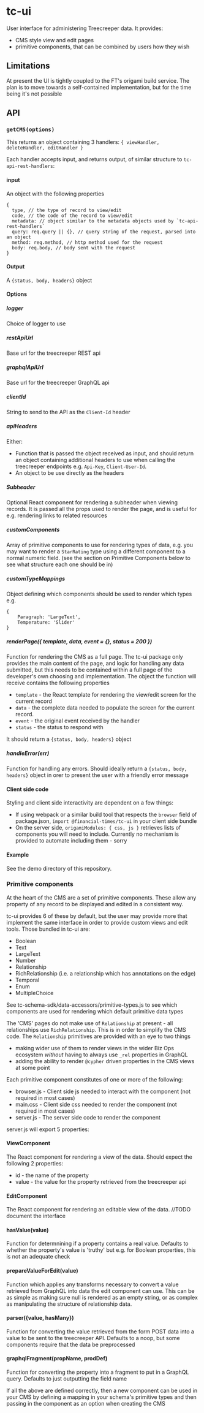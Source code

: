 # tc-ui

User interface for administering Treecreeper data. It provides:

-   CMS style view and edit pages
-   primitive components, that can be combined by users how they wish

## Limitations

At present the UI is tightly coupled to the FT's origami build service. The plan is to move towards a self-contained implementation, but for the time being it's not possible

## API

### `getCMS(options)`

This returns an object containing 3 handlers: `{ viewHandler, deleteHandler, editHandler }`

Each handler accepts input, and returns output, of similar structure to `tc-api-rest-handlers`:

#### input

An object with the following properties

```
{
  type, // the type of record to view/edit
  code, // the code of the record to view/edit
  metadata: // object similar to the metadata objects used by `tc-api-rest-handlers`
  query: req.query || {}, // query string of the request, parsed into an object
  method: req.method, // http method used for the request
  body: req.body, // body sent with the request
}
```

#### Output

A `{status, body, headers}` object

#### Options

##### logger

Choice of logger to use

##### restApiUrl

Base url for the treecreeper REST api

##### graphqlApiUrl

Base url for the treecreeper GraphQL api

##### clientId

String to send to the API as the `Client-Id` header

##### apiHeaders

Either:

-   Function that is passed the object received as input, and should return an object containing additional headers to use when calling the treecreeper endpoints e.g. `Api-Key`, `Client-User-Id`.
-   An object to be use directly as the headers

##### Subheader

Optional React component for rendering a subheader when viewing records. It is passed all the props used to render the page, and is useful for e.g. rendering links to related resources

##### customComponents

Array of primitive components to use for rendering types of data, e.g. you may want to render a `StarRating` type using a different component to a normal numeric field. (see the section on Primitive Components below to see what structure each one should be in)

##### customTypeMappings

Object defining which components should be used to render which types e.g.

```
{
    Paragraph: 'LargeText',
    Temperature: 'Slider'
}
```

##### renderPage({ template, data, event = {}, status = 200 })

Function for rendering the CMS as a full page. The tc-ui package only provides the main content of the page, and logic for handling any data submitted, but this needs to be contained within a full page of the developer's own choosing and implementation. The object the function will receive contains the following properties

-   `template` - the React template for rendering the view/edit screen for the current record
-   `data` - the complete data needed to populate the screen for the current record.
-   `event` - the original event received by the handler
-   `status` - the status to respond with

It should return a `{status, body, headers}` object

##### handleError(err)

Function for handling any errors. Should ideally return a `{status, body, headers}` object in orer to present the user with a friendly error message

#### Client side code

Styling and client side interactivity are dependent on a few things:

-   If using webpack or a similar build tool that respects the `browser` field of package.json, `import @financial-times/tc-ui` in your client side bundle
-   On the server side, `origamiModules: { css, js }` retrieves lists of components you will need to include. Currently no mechanism is provided to automate including them - sorry

#### Example

See the demo directory of this repository.

### Primitive components

At the heart of the CMS are a set of primitive components. These allow any property of any record to be displayed and edited in a consistent way.

tc-ui provides 6 of these by default, but the user may provide more that implement the same interface in order to provide custom views and edit tools. Those bundled in tc-ui are:

-   Boolean
-   Text
-   LargeText
-   Number
-   Relationship
-   RichRelationship (i.e. a relationship which has annotations on the edge)
-   Temporal
-   Enum
-   MultipleChoice

See tc-schema-sdk/data-accessors/primitive-types.js to see which components are used for rendering which default primitive data types

The 'CMS' pages do not make use of `Relationship` at present - all relationships use `RichRelationship`. This is in order to simplify the CMS code. The `Relationship` primitives are provided with an eye to two things
- making wider use of them to render views in the wider Biz Ops ecosystem _without_ having to always use `_rel` properties in GraphQL
- adding the ability to render `@cypher` driven properties in the CMS views at some point

Each primitive component constitutes of one or more of the following:

-   browser.js - Client side js needed to interact with the component (not required in most cases)
-   main.css - Client side css needed to render the component (not required in most cases)
-   server.js - The server side code to render the component

server.js will export 5 properties:

#### ViewComponent

The React component for rendering a view of the data. Should expect the following 2 properties:

-   id - the name of the property
-   value - the value for the property retrieved from the treecreeper api

#### EditComponent

The React component for rendering an editable view of the data.
//TODO document the interface

#### hasValue(value)

Function for determnining if a property contains a real value. Defaults to whether the property's value is 'truthy' but e.g. for Boolean properties, this is not an adequate check

#### prepareValueForEdit(value)

Function which applies any transforms necessary to convert a value retrieved from GraphQL into data the edit component can use. This can be as simple as making sure null is rendered as an empty string, or as complex as manipulating the structure of relationship data.

#### parser({value, hasMany})

Function for converting the value retrieved from the form POST data into a value to be sent to the treecreeper API. Defaults to a noop, but some components require that the data be preprocessed

#### graphqlFragment(propName, prodDef)

Function for converting the property into a fragment to put in a GraphQL query. Defaults to just outputting the field name

If all the above are defined correctly, then a new component can be used in your CMS by defining a mapping in your schema's primitive types and then passing in the component as an option when creating the CMS
